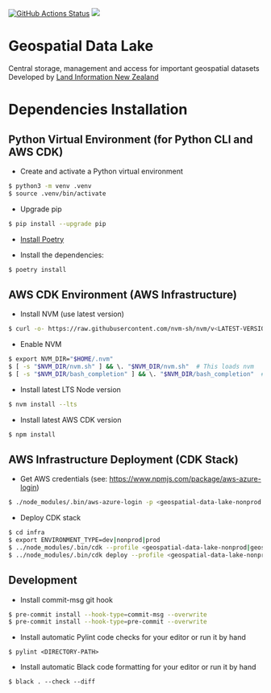[![GitHub Actions Status](https://github.com/linz/geospatial-data-lake/workflows/Build/badge.svg)](https://github.com/linz/geospatial-data-lake/actions) ![](https://img.shields.io/badge/WIP-Work%20In%20Progress-orange)

# Geospatial Data Lake
Central storage, management and access for important geospatial datasets
Developed by [Land Information New Zealand](https://github.com/linz)


# Dependencies Installation
## Python Virtual Environment (for Python CLI and AWS CDK)
* Create and activate a Python virtual environment

```bash
$ python3 -m venv .venv
$ source .venv/bin/activate
```

* Upgrade pip

```bash
$ pip install --upgrade pip
```

* [Install Poetry](https://python-poetry.org/docs/#installation)

* Install the dependencies:

```bash
$ poetry install
```

## AWS CDK Environment (AWS Infrastructure)
* Install NVM (use latest version)

```bash
$ curl -o- https://raw.githubusercontent.com/nvm-sh/nvm/v<LATEST-VERSION>/install.sh | bash
```

* Enable NVM

```bash
$ export NVM_DIR="$HOME/.nvm"
$ [ -s "$NVM_DIR/nvm.sh" ] && \. "$NVM_DIR/nvm.sh"  # This loads nvm
$ [ -s "$NVM_DIR/bash_completion" ] && \. "$NVM_DIR/bash_completion"  # This loads nvm bash_completion
```

* Install latest LTS Node version

```bash
$ nvm install --lts
```

* Install latest AWS CDK version

```bash
$ npm install
```


## AWS Infrastructure Deployment (CDK Stack)
* Get AWS credentials (see: https://www.npmjs.com/package/aws-azure-login)

```bash
$ ./node_modules/.bin/aws-azure-login -p <geospatial-data-lake-nonprod|geospatial-data-lake-prod>
```

* Deploy CDK stack

```bash
$ cd infra
$ export ENVIRONMENT_TYPE=dev|nonprod|prod
$ ../node_modules/.bin/cdk --profile <geospatial-data-lake-nonprod|geospatial-data-lake-prod> bootstrap aws://unknown-account/ap-southeast-2
$ ../node_modules/.bin/cdk deploy --profile <geospatial-data-lake-nonprod|geospatial-data-lake-prod> geospatial-data-lake
```


## Development
* Install commit-msg git hook

```bash
$ pre-commit install --hook-type=commit-msg --overwrite
$ pre-commit install --hook-type=pre-commit --overwrite
```

* Install automatic Pylint code checks for your editor or run it by hand
```
$ pylint <DIRECTORY-PATH>
```

* Install automatic Black code formatting for your editor or run it by hand
```
$ black . --check --diff
```
